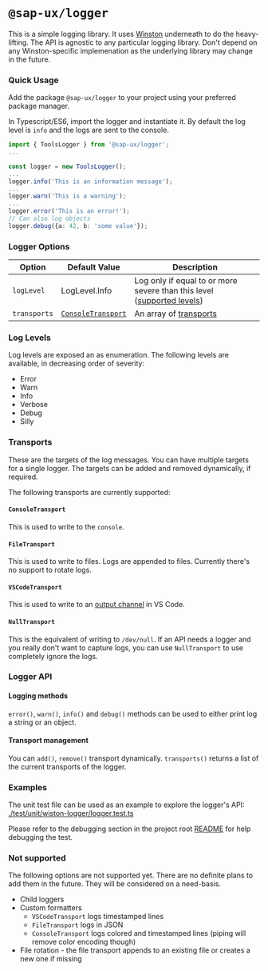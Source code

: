 # `@sap-ux/logger`

This is a simple logging library. It uses [Winston](https://github.com/winstonjs/winston) underneath to do the heavy-lifting. The API is agnostic to any particular logging library. Don't depend on any Winston-specific implemenation as the underlying library may change in the future.

### Quick Usage
Add the package `@sap-ux/logger` to your project using your preferred package manager.

In Typescript/ES6, import the logger and instantiate it. By default the log level is `info` and the logs are sent to the console.

```typescript
import { ToolsLogger } from '@sap-ux/logger';
...

const logger = new ToolsLogger();
...
logger.info('This is an information message');
...
logger.warn('This is a warning');
...
logger.error('This is an error!');
// Can also log objects
logger.debug({a: 42, b: 'some value'});
```

### Logger Options
| Option | Default Value | Description |
| ------ | ------------- | ----------- |
| `logLevel` | LogLevel.Info | Log only if equal to or more severe than this level ([supported levels](#log-levels)) |
| `transports` | [`ConsoleTransport`](#consoletransport) | An array of [transports](#transports) |

### Log Levels
Log levels are exposed an as enumeration.
The following levels are available, in decreasing order of severity:
* Error
* Warn
* Info
* Verbose
* Debug
* Silly

### Transports
These are the targets of the log messages. You can have multiple targets for a single logger. The targets can be added and removed dynamically, if required.

The following transports are currently supported:
#### `ConsoleTransport`
This is used to write to the `console`.
#### `FileTransport`
This is used to write to files. Logs are appended to files. Currently there's no support to rotate logs.

#### `VSCodeTransport`
This is used to write to an [output channel](https://code.visualstudio.com/api/extension-capabilities/common-capabilities#output-channel) in VS Code.
#### `NullTransport`
This is the equivalent of writing to `/dev/null`. If an API needs a logger and you really don't want to capture logs, you can use `NullTransport` to use completely ignore the logs.

### Logger API

#### Logging methods
`error()`, `warn()`, `info()` and `debug()` methods can be used to either print log a string or an object.

#### Transport management
You can `add()`, `remove()` transport dynamically. `transports()` returns a list of the current transports of the logger.

### Examples
The unit test file can be used as an example to explore the logger's API: [./test/unit/wiston-logger/logger.test.ts](./test/unit/wiston-logger/logger.test.ts)

Please refer to the debugging section in the project root [README](../../README.md) for help debugging the test.
### Not supported
The following options are not supported yet. There are no definite plans to add them in the future. They will be considered on a need-basis.

* Child loggers
* Custom formatters
    - `VSCodeTransport` logs timestamped lines
    -  `FileTransport` logs in JSON
    -  `ConsoleTransport` logs colored and timestamped lines (piping will remove color encoding though)
* File rotation - the file transport appends to an existing file or creates a new one if missing
